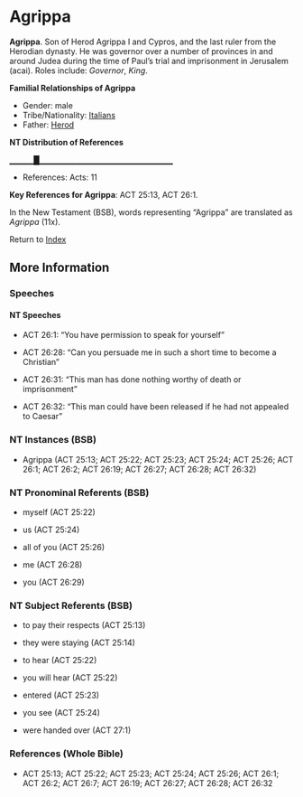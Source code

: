 # Agrippa
**Agrippa**. 
Son of Herod Agrippa I and Cypros, and the last ruler from the Herodian dynasty. He was governor over a number of provinces in and around Judea during the time of Paul’s trial and imprisonment in Jerusalem (acai). 
Roles include: 
_Governor_, _King_. 




**Familial Relationships of Agrippa**


* Gender: male
* Tribe/Nationality: [Italians](../../../groups/md/acai/Italy.md)
* Father: [Herod](Herod.3.md)


**NT Distribution of References**

▁▁▁▁█▁▁▁▁▁▁▁▁▁▁▁▁▁▁▁▁▁▁▁▁▁▁
* References: Acts: 11



**Key References for Agrippa**: 
ACT 25:13, ACT 26:1. 




In the New Testament (BSB), words representing “Agrippa” are translated as 
*Agrippa* (11x). 


Return to [Index](00-Index.md)

## More Information

### Speeches

#### NT Speeches

* ACT 26:1: “You have permission to speak for yourself”

* ACT 26:28: “Can you persuade me in such a short time to become a Christian”

* ACT 26:31: “This man has done nothing worthy of death or imprisonment”

* ACT 26:32: “This man could have been released if he had not appealed to Caesar”

### NT Instances (BSB)

* Agrippa (ACT 25:13; ACT 25:22; ACT 25:23; ACT 25:24; ACT 25:26; ACT 26:1; ACT 26:2; ACT 26:19; ACT 26:27; ACT 26:28; ACT 26:32)



### NT Pronominal Referents (BSB)

* myself (ACT 25:22)

* us (ACT 25:24)

* all of you (ACT 25:26)

* me (ACT 26:28)

* you (ACT 26:29)



### NT Subject Referents (BSB)

* to pay their respects (ACT 25:13)

* they were staying (ACT 25:14)

* to hear (ACT 25:22)

* you will hear (ACT 25:22)

* entered (ACT 25:23)

* you see (ACT 25:24)

* were handed over (ACT 27:1)



### References (Whole Bible)

* ACT 25:13; ACT 25:22; ACT 25:23; ACT 25:24; ACT 25:26; ACT 26:1; ACT 26:2; ACT 26:7; ACT 26:19; ACT 26:27; ACT 26:28; ACT 26:32



